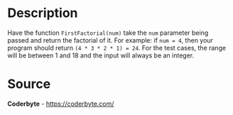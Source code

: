 # Description

Have the function `FirstFactorial(num)` take the `num` parameter being passed and return the factorial of it. For example: if `num = 4`, then your program should return `(4 * 3 * 2 * 1) = 24`. For the test cases, the range will be between 1 and 18 and the input will always be an integer. 

# Source

**Coderbyte** - https://coderbyte.com/
